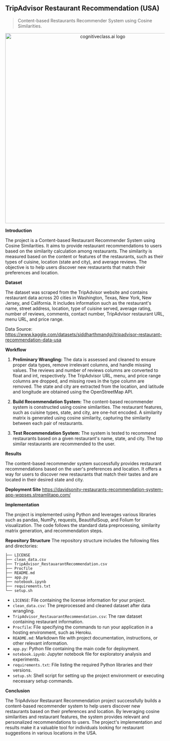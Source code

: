 ## **TripAdvisor Restaurant Recommendation (USA)**
> Content-based Restaurants Recommender System using Cosine Similarities.

<center>
    <img src="https://cdn.vox-cdn.com/thumbor/jEOXUWBAr8tQzmXf0ZF1ma66Z0g=/0x432:5174x3019/fit-in/1200x600/cdn.vox-cdn.com/uploads/chorus_asset/file/20100019/shutterstock_1497472160.jpg" width="600" alt="cognitiveclass.ai logo" />
</center>

**Introduction**

The project is a Content-based Restaurant Recommender System using Cosine Similarities. It aims to provide restaurant recommendations to users based on the similarity calculation among restaurants. The similarity is measured based on the content or features of the restaurants, such as their types of cuisine, location (state and city), and average reviews. The objective is to help users discover new restaurants that match their preferences and location.

**Dataset**

The dataset was scraped from the TripAdvisor website and contains restaurant data across 20 cities in Washington, Texas, New York, New Jersey, and California. It includes information such as the restaurant's name, street address, location, type of cuisine served, average rating, number of reviews, comments, contact number, TripAdvisor restaurant URL, menu URL, and price range.

Data Source: https://www.kaggle.com/datasets/siddharthmandgi/tripadvisor-restaurant-recommendation-data-usa

**Workflow**

1. **Preliminary Wrangling:** The data is assessed and cleaned to ensure proper data types, remove irrelevant columns, and handle missing values. The reviews and number of reviews columns are converted to float and int, respectively. The TripAdvisor URL, menu, and price range columns are dropped, and missing rows in the type column are removed. The state and city are extracted from the location, and latitude and longitude are obtained using the OpenStreetMap API.

2. **Build Recommendation System:** The content-based recommender system is constructed using cosine similarities. The restaurant features, such as cuisine types, state, and city, are one-hot encoded. A similarity matrix is generated using cosine similarity, capturing the similarity between each pair of restaurants.

3. **Test Recommendation System:** The system is tested to recommend restaurants based on a given restaurant's name, state, and city. The top similar restaurants are recommended to the user.

**Results**

The content-based recommender system successfully provides restaurant recommendations based on the user's preferences and location. It offers a way for users to discover new restaurants that match their tastes and are located in their desired state and city.

**Deployment Site**
https://davidsonity-restaurants-recommendation-system-app-wqpses.streamlitapp.com/

**Implementation**

The project is implemented using Python and leverages various libraries such as pandas, NumPy, requests, BeautifulSoup, and Folium for visualization. The code follows the standard data preprocessing, similarity matrix generation, and recommendation steps.

**Repository Structure**
The repository structure includes the following files and directories:
```
├── LICENSE
├── clean_data.csv
├── TripAdvisor_RestauarantRecommendation.csv
├── Procfile
├── README.md
├── app.py
├── notebook.ipynb
├── requirements.txt
└── setup.sh
```
- `LICENSE`: File containing the license information for your project.
- `clean_data.csv`: The preprocessed and cleaned dataset after data wrangling.
- `TripAdvisor_RestauarantRecommendation.csv`: The raw dataset containing restaurant information.
- `Procfile`: File specifying the commands to run your application in a hosting environment, such as Heroku.
- `README.md`: Markdown file with project documentation, instructions, or other relevant information.
- `app.py`: Python file containing the main code for deployment.
- `notebook.ipynb`: Jupyter notebook file for exploratory analysis and experiments.
- `requirements.txt`: File listing the required Python libraries and their versions.
- `setup.sh`: Shell script for setting up the project environment or executing necessary setup commands.

**Conclusion**

The TripAdvisor Restaurant Recommendation project successfully builds a content-based recommender system to help users discover new restaurants based on their preferences and location. By leveraging cosine similarities and restaurant features, the system provides relevant and personalized recommendations to users. The project's implementation and results make it a valuable tool for individuals looking for restaurant suggestions in various locations in the USA.